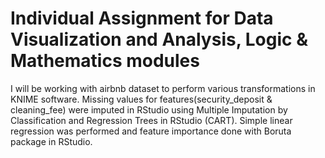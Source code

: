 # Individual Assignment for Data Visualization and Analysis, Logic &amp; Mathematics modules

I will be working with airbnb dataset to perform various transformations in KNIME software. Missing values for features(security_deposit & cleaning_fee) were imputed in RStudio using Multiple Imputation by Classification and Regression Trees in RStudio (CART). Simple linear regression was performed and feature importance done with Boruta package in RStudio.
